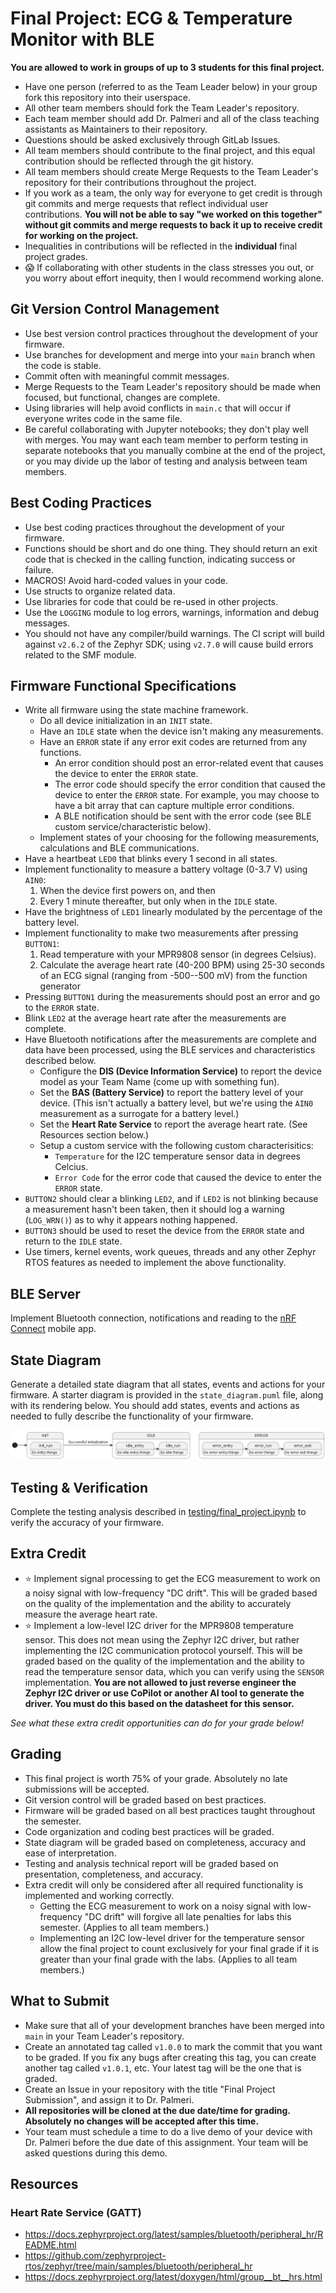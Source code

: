 # Final Project: ECG & Temperature Monitor with BLE

**You are allowed to work in groups of up to 3 students for this final project.**

* Have one person (referred to as the Team Leader below) in your group fork this repository into their userspace.
* All other team members should fork the Team Leader's repository.
* Each team member should add Dr. Palmeri and all of the class teaching assistants as Maintainers to their repository.
* Questions should be asked exclusively through GitLab Issues.
* All team members should contribute to the final project, and this equal contribution should be reflected through the git history.
* All team members should create Merge Requests to the Team Leader's repository for their contributions throughout the project.
* If you work as a team, the only way for everyone to get credit is through git commits and merge requests that reflect individual user contributions.  **You will not be able to say "we worked on this together" without git commits and merge requests to back it up to receive credit for working on the project.**
* Inequalities in contributions will be reflected in the **individual** final project grades.
* :scream: If collaborating with other students in the class stresses you out, or you worry about effort inequity, then I would recommend working alone.

## Git Version Control Management

* Use best version control practices throughout the development of your firmware.
* Use branches for development and merge into your `main` branch when the code is stable.
* Commit often with meaningful commit messages.
* Merge Requests to the Team Leader's repository should be made when focused, but functional, changes are complete.
* Using libraries will help avoid conflicts in `main.c` that will occur if everyone writes code in the same file.
* Be careful collaborating with Jupyter notebooks; they don't play well with merges.  You may want each team member to perform testing in separate notebooks that you manually combine at the end of the project, or you may divide up the labor of testing and analysis between team members.

## Best Coding Practices

* Use best coding practices throughout the development of your firmware.
* Functions should be short and do one thing.  They should return an exit code that is checked in the calling function, indicating success or failure.
* MACROS!  Avoid hard-coded values in your code.
* Use structs to organize related data.
* Use libraries for code that could be re-used in other projects.
* Use the `LOGGING` module to log errors, warnings, information and debug messages.
* You should not have any compiler/build warnings.  The CI script will build against `v2.6.2` of the Zephyr SDK; using `v2.7.0` will cause build errors related to the SMF module.

## Firmware Functional Specifications

* Write all firmware using the state machine framework.
  * Do all device initialization in an `INIT` state.
  * Have an `IDLE` state when the device isn't making any measurements.
  * Have an `ERROR` state if any error exit codes are returned from any functions.
    * An error condition should post an error-related event that causes the device to enter the `ERROR` state.
    * The error code should specify the error condition that caused the device to enter the `ERROR` state.  For example, you may choose to have a bit array that can capture multiple error conditions.
    * A BLE notification should be sent with the error code (see BLE custom service/characteristic below).
  * Implement states of your choosing for the following measurements, calculations and BLE communications.
* Have a heartbeat `LED0` that blinks every 1 second in all states.
* Implement functionality to measure a battery voltage (0-3.7 V) using `AIN0`:
  1. When the device first powers on, and then
  1. Every 1 minute thereafter, but only when in the `IDLE` state.
* Have the brightness of `LED1` linearly modulated by the percentage of the battery level.
* Implement functionality to make two measurements after pressing `BUTTON1`:
  1. Read temperature with your MPR9808 sensor (in degrees Celsius).
  1. Calculate the average heart rate (40-200 BPM) using 25-30 seconds of an ECG signal (ranging from -500--500 mV) from the function generator
* Pressing `BUTTON1` during the measurements should post an error and go to the `ERROR` state.
* Blink `LED2` at the average heart rate after the measurements are complete.
* Have Bluetooth notifications after the measurements are complete and data have been processed, using the BLE services and characteristics described below.
  * Configure the **DIS (Device Information Service)** to report the device model as your Team Name (come up with something fun).
  * Set the **BAS (Battery Service)** to report the battery level of your device.  (This isn't actually a battery level, but we're using the `AIN0` measurement as a surrogate for a battery level.)
  * Set the **Heart Rate Service** to report the average heart rate.  (See Resources section below.)
  * Setup a custom service with the following custom characterisitics:
    * `Temperature` for the I2C temperature sensor data in degrees Celcius.
    * `Error Code` for the error code that caused the device to enter the `ERROR` state.
* `BUTTON2` should clear a blinking `LED2`, and if `LED2` is not blinking because a measurement hasn't been taken, then it should log a warning (`LOG_WRN()`) as to why it appears nothing happened.
* `BUTTON3` should be used to reset the device from the `ERROR` state and return to the `IDLE` state.
* Use timers, kernel events, work queues, threads and any other Zephyr RTOS features as needed to implement the above functionality.

## BLE Server

Implement Bluetooth connection, notifications and reading to the [nRF Connect](https://www.nordicsemi.com/Products/Development-tools/nrf-connect-for-mobile) mobile app.  

## State Diagram

Generate a detailed state diagram that all states, events and actions for your firmware.  A starter diagram is provided in the `state_diagram.puml` file, along with its rendering below.  You should add states, events and actions as needed to fully describe the functionality of your firmware.

![State Diagram](state_diagram.png)

## Testing & Verification

Complete the testing analysis described in [testing/final_project.ipynb](testing/final_project.ipynb) to verify the accuracy of your firmware.

## Extra Credit

* :star: Implement signal processing to get the ECG measurement to work on a noisy signal with low-frequency "DC drift".  This will be graded based on the quality of the implementation and the ability to accurately measure the average heart rate.
* :star: Implement a low-level I2C driver for the MPR9808 temperature sensor.  This does not mean using the Zephyr I2C driver, but rather implementing the I2C communication protocol yourself.  This will be graded based on the quality of the implementation and the ability to read the temperature sensor data, which you can verify using the `SENSOR` implementation.  **You are not allowed to just reverse engineer the Zephyr I2C driver or use CoPilot or another AI tool to generate the driver.  You must do this based on the datasheet for this sensor.**

*See what these extra credit opportunities can do for your grade below!*

## Grading

* This final project is worth 75% of your grade.  Absolutely no late submissions will be accepted.
* Git version control will be graded based on best practices.
* Firmware will be graded based on all best practices taught throughout the semester.
* Code organization and coding best practices will be graded.
* State diagram will be graded based on completeness, accuracy and ease of interpretation.
* Testing and analysis technical report will be graded based on presentation, completeness, and accuracy.
* Extra credit will only be considered after all required functionality is implemented and working correctly.
  * Getting the ECG measurement to work on a noisy signal with low-frequency "DC drift" will forgive all late penalties for labs this semester.  (Applies to all team members.)
  * Implementing an I2C low-level driver for the temperature sensor allow the final project to count exclusively for your final grade if it is greater than your final grade with the labs.  (Applies to all team members.)

## What to Submit

* Make sure that all of your development branches have been merged into `main` in your Team Leader's repository.
* Create an annotated tag called `v1.0.0` to mark the commit that you want to be graded.  If you fix any bugs after creating this tag, you can create another tag called `v1.0.1`, etc.  Your latest tag will be the one that is graded.
* Create an Issue in your repository with the title "Final Project Submission", and assign it to Dr. Palmeri.
* **All repositories will be cloned at the due date/time for grading.  Absolutely no changes will be accepted after this time.**
* Your team must schedule a time to do a live demo of your device with Dr. Palmeri before the due date of this assignment.  Your team will be asked questions during this demo.

## Resources

### Heart Rate Service (GATT)
* https://docs.zephyrproject.org/latest/samples/bluetooth/peripheral_hr/README.html
* https://github.com/zephyrproject-rtos/zephyr/tree/main/samples/bluetooth/peripheral_hr
* https://docs.zephyrproject.org/latest/doxygen/html/group__bt__hrs.html